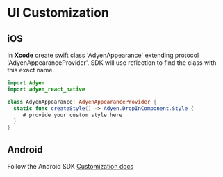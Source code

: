 # UI Customization

## iOS

In **Xcode** create swift class 'AdyenAppearance' extending protocol 'AdyenAppearanceProvider'.
SDK will use reflection to find the class with this exact name.

```swift
import Adyen
import adyen_react_native

class AdyenAppearance: AdyenAppearanceProvider {
  static func createStyle() -> Adyen.DropInComponent.Style {
     # provide your custom style here
  }
}
```

## Android

Follow the Android SDK [Customization docs](https://github.com/Adyen/adyen-android/blob/develop/docs/UI_CUSTOMIZATION.md)
